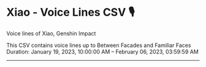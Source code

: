 # Xiao - Voice Lines CSV 🎙️

Voice lines of Xiao, Genshin Impact

This CSV contains voice lines up to Between Facades and Familiar Faces
Duration: January 19, 2023, 10:00:00 AM – February 06, 2023, 03:59:59 AM

---
